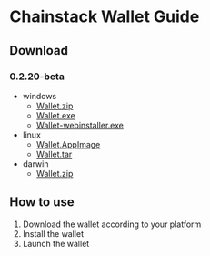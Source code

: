 # Chainstack Wallet Guide

## Download 

### 0.2.20-beta

  - windows
      - [Wallet.zip](http://114.119.116.157:9000/wallet/win/beta/chainstack-wallet-0.2.20-beta-win.zip)
      - [Wallet.exe](http://114.119.116.157:9000/wallet/win/beta/chainstack-wallet%20Setup%200.2.20-beta.exe)
      - [Wallet-webinstaller.exe](http://114.119.116.157:9000/wallet/win/beta/chainstack-wallet%20Web%20Setup%200.2.20-beta.exe)
  - linux
      - [Wallet.AppImage](http://114.119.116.157:9000/wallet/linux/beta/chainstack-wallet%200.2.20-beta.AppImage)
      - [Wallet.tar](http://114.119.116.157:9000/wallet/linux/beta/chainstack-wallet-0.2.20-beta.tar.gz)
  - darwin
      - [Wallet.zip](http://114.119.116.157:9000/wallet/mac/beta/chainstack-wallet-0.2.20-beta-mac.zip)

## How to use

1. Download the wallet according to your platform 
2. Install the wallet
3. Launch the wallet
